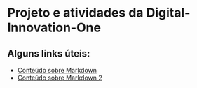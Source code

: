 # Projeto e atividades da Digital-Innovation-One

## Alguns links úteis:
* [Conteúdo sobre Markdown](https://www.markdownguide.org/getting-started/)<br>
* [Conteúdo sobre Markdown 2](https://docs.pipz.com/central-de-ajuda/learning-center/guia-basico-de-markdown#open)
